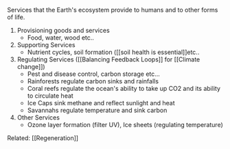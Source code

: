 Services that the Earth's ecosystem provide to humans and to other forms of life.

1. Provisioning goods and services
	- Food, water, wood etc..
2. Supporting Services
	- Nutrient cycles, soil formation ([[soil health is essential]]etc.. 
3. Regulating Services ([[Balancing Feedback Loops]] for [[Climate change]])
	- Pest and disease control, carbon storage etc...
	- Rainforests regulate carbon sinks and rainfalls
	- Coral reefs regulate the ocean's ability to take up CO2 and its ability to circulate heat
	- Ice Caps sink methane and reflect sunlight and heat
	- Savannahs regulate temperature and sink carbon 
4. Other Services
	- Ozone layer formation (filter UV), Ice sheets (regulating temperature)

Related: [[Regeneration]]